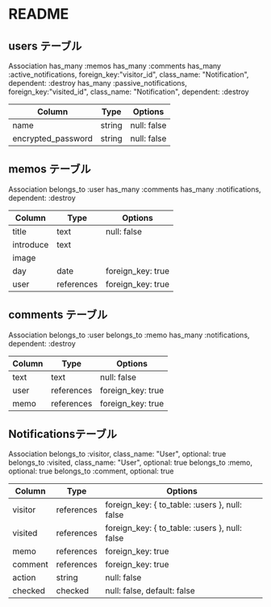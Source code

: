 # README
## users テーブル
  Association
  has_many :memos
  has_many :comments
  has_many :active_notifications, foreign_key:"visitor_id", class_name: "Notification", dependent: :destroy
  has_many :passive_notifications, foreign_key:"visited_id", class_name: "Notification", dependent: :destroy

| Column              | Type  | Options     |
| ------------------ | ------ | ----------- |
| name               | string | null: false |
| encrypted_password | string | null: false |

## memos テーブル
  Association
  belongs_to :user
  has_many :comments
  has_many :notifications, dependent: :destroy

| Column     | Type       | Options           |
| ---------- | ---------- | ----------------- |
| title      | text       | null: false       |
| introduce  | text       |                   |
| image      |            |                   |
| day        | date       | foreign_key: true |
| user       | references | foreign_key: true |

## comments テーブル
  Association
  belongs_to :user
  belongs_to :memo
  has_many :notifications, dependent: :destroy

| Column    | Type       | Options     |
| --------- | ---------- | ----------- |
| text      | text       | null: false |
| user      | references | foreign_key: true |
| memo      | references | foreign_key: true |

## Notificationsテーブル
  Association
  belongs_to :visitor, class_name: "User", optional: true
  belongs_to :visited, class_name: "User", optional: true
  belongs_to :memo, optional: true
  belongs_to :comment, optional: true

| Column     | Type       | Options                                        |
| ---------- | ---------- | ---------------------------------------------- |
| visitor    | references | foreign_key: { to_table: :users }, null: false |
| visited    | references | foreign_key: { to_table: :users }, null: false |
| memo       | references | foreign_key: true                              |
| comment    | references | foreign_key: true                              |
| action     | string     | null: false                                    |
| checked    | checked    | null: false, default: false                    |

